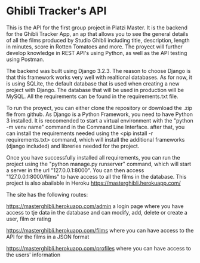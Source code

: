 # Ghibli Tracker's API

This is the API for the first group project in Platzi Master. It is the backend for the Ghibli Tracker App, an ap that allows you to see the general details of all the films produced by Studio Ghibli including title, description, length in minutes, score in Rotten Tomatoes and more. The proyect will further develop knowledge in REST API's using Python, as well as the API testing using Postman.

The backend was built using Django 3.2.3. The reason to choose Django is that this framework works very well with realtional databases. As for now, it is using SQLite, the default database that is used when creating a new project with Django. The database that will be used in production will be MySQL. All the requirements can be found in the requirements.txt file.

To run the proyect, you can either clone the repository or download the .zip fle from github. As Django is a Python Framework, you need to have Python 3 installed. It is reccomended to start a virtual environment with the "python -m venv name" command in the Command Line Interface. after that, you can install the requirements needed using the <pip install -r requirements.txt> command, which will install the additional frameworks (django included) and libreries needed for the project.

Once you have successfully installed all requirements, you can run the project using the "python manage.py runserver" command, which will start a server in the url "127.0.0.1:8000". You can then access "127.0.0.1:8000/films" to have access to all the films in the database. This project is also abailable in Heroku https://masterghibli.herokuapp.com/

The site has the following routes:
  
https://masterghibli.herokuapp.com/admin a login page where you have access to tje data in the database and can modify, add, delete or create a user, film or rating
  
https://masterghibli.herokuapp.com/films where you can have access to the API for the films in a JSON format
  
https://masterghibli.herokuapp.com/profiles where you can have access to the users' information
